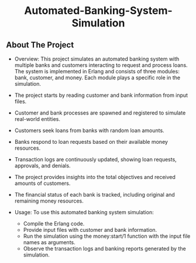 
<h1 align="center">
  <br>
  
Automated-Banking-System-Simulation
  <br>
</h1>


## About The Project

* Overview:
This project simulates an automated banking system with multiple banks and customers interacting to request and process loans. The system is implemented in Erlang and consists of three modules: bank, customer, and money. Each module plays a specific role in the simulation.

* The project starts by reading customer and bank information from input files.
* Customer and bank processes are spawned and registered to simulate real-world entities.
* Customers seek loans from banks with random loan amounts.
* Banks respond to loan requests based on their available money resources.
* Transaction logs are continuously updated, showing loan requests, approvals, and denials.
* The project provides insights into the total objectives and received amounts of customers.
* The financial status of each bank is tracked, including original and remaining money resources.

* Usage: To use this automated banking system simulation:

  * Compile the Erlang code.
  * Provide input files with customer and bank information.
  * Run the simulation using the money:start/1 function with the input file names as arguments.
  * Observe the transaction logs and banking reports generated by the simulation.
